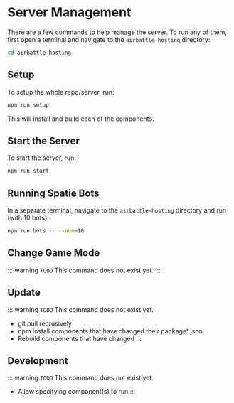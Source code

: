 # Server Management

<!-- this is also a TODO for commands to manage the server -->

There are a few commands to help manage the server. To run any of them, first open a terminal and navigate to the `airbattle-hosting` directory:

```bash
cd airbattle-hosting
```

## Setup

To setup the whole repo/server, run:

```bash
npm run setup
```

This will install and build each of the components.

## Start the Server

To start the server, run:

```bash
npm run start
```

## Running Spatie Bots

In a separate terminal, navigate to the `airbattle-hosting` directory and run (with 10 bots):

```bash
npm run bots -- --num=10
```

## Change Game Mode

::: warning `TODO`
This command does not exist yet.
:::

## Update

::: warning `TODO`
This command does not exist yet.

* git pull recrusively
* npm install components that have changed their package*.json
* Rebuild components that have changed
:::

## Development

::: warning `TODO`
This command does not exist yet.

* Allow specifying component(s) to run
:::
